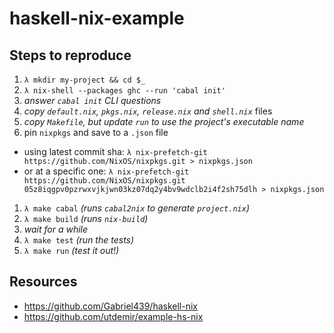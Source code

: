 # haskell-nix-example

## Steps to reproduce

1. `λ mkdir my-project && cd $_`
1. `λ nix-shell --packages ghc --run 'cabal init'`
1. _answer `cabal init` CLI questions_
1. _copy `default.nix`, `pkgs.nix`, `release.nix` and `shell.nix`_ files
1. _copy `Makefile`, but update `run` to use the project's executable name_
1. pin `nixpkgs` and save to a `.json` file
  * using latest commit sha: `λ nix-prefetch-git https://github.com/NixOS/nixpkgs.git > nixpkgs.json`
  * or at a specific one: `λ nix-prefetch-git https://github.com/NixOS/nixpkgs.git 05z8iqgpv0pzrwxvjkjwn03kz07dq2y4bv9wdclb2i4f2sh75dlh > nixpkgs.json`
1. `λ make cabal` _(runs `cabal2nix` to generate `project.nix`)_
1. `λ make build` _(runs `nix-build`)_
1. _wait for a while_
1. `λ make test` _(run the tests)_
1. `λ make run` _(test it out!)_

## Resources
* https://github.com/Gabriel439/haskell-nix
* https://github.com/utdemir/example-hs-nix
